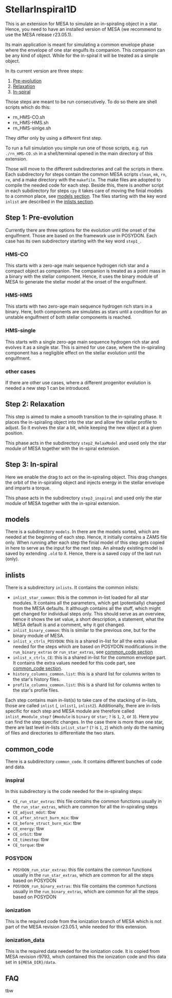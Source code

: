 # StellarInspiral1D

This is an extension for MESA to simulate an in-spiraling object in a star. Hence, you need to have an installed version of MESA (we recommend to use the MESA release r23.05.1).

Its main application is meant for simulating a common envelope phase where the envelope of one star engulfs its companion. This companion can be any kind of object. While for the in-spiral it will be treated as a simple object.

In its current version are three steps:

1. [Pre-evolution](#step-1:-pre-evolution)
2. [Relaxation](#step-2:-relaxation)
3. [In-spiral](#step-3:-in-spiral)

Those steps are meant to be run consecutively. To do so there are shell scripts which do this:

* rn_HMS-CO.sh
* rn_HMS-HMS.sh
* rn_HMS-sinlge.sh

They differ only by using a different first step.

To run a full simulation you simple run one of those scripts, e.g. run `./rn_HMS-CO.sh` in a shell/terminal opened in the main directory of this extension.

Those will move to the different subdirectories and call the scripts in there. Each subdirectory for steps contain the common MESA scripts `clean`, `mk`, `rn`, `re`, and a make directory with the `makefile`. The make files are adopted to  compile the needed code for each step. Beside this, there is another script in each subdirectory for steps `cpy` it takes care of moving the finial models to a common place, see [models section](#models). The files starting with the key word `inlist` are described in the [inlists section](#inlists).

## Step 1: Pre-evolution

Currently there are three options for the evolution until the onset of the engulfment. Those are based on the framework use in POSYDON. Each case has its own subdirectory starting with the key word `step1_`.

### HMS-CO

This starts with a zero-age main sequence hydrogen rich star and a compact object as companion. The companion is treated as a point mass in a binary with the stellar component. Hence, it uses the binary module of MESA to generate the stellar model at the onset of the engulfment.

### HMS-HMS

This starts with two zero-age main sequence hydrogen rich stars in a binary. Here, both components are simulates as stars until a condition for an unstable engulfment of both stellar components is reached.

### HMS-single

This starts with a single zero-age main sequence hydrogen rich star and evolves it as a single star. This is aimed for use case, where the in-spiraling component has a negligible effect on the stellar evolution until the engulfment.

### other cases

If there are other use cases, where a different progenitor evolution is needed a new step 1 can be introduced.

## Step 2: Relaxation

This step is aimed to make a smooth transition to the in-spiraling phase. It places the in-spiraling object into the star and allow the stellar profile to adjust. So it evolves the star a bit, while keeping the new object at a given position.

This phase acts in the subdirectory `step2_RelaxModel` and used only the star module of MESA together with the in-spiral extension.

## Step 3: In-spiral

Here we enable the drag to act on the in-spiraling object. This drag changes the orbit of the in-spiraling object and injects energy in the stellar envelope and imparts a torque.

This phase acts in the subdirectory `step3_inspiral` and used only the star module of MESA together with the in-spiral extension.

## models

There is a subdirectory `models`. In there are the models sorted, which are needed at the beginning of each step. Hence, it initially contains a ZAMS file only. When running after each step the finial model of this step gets copied in here to serve as the input for the next step. An already existing model is saved by extending `.old` to it. Hence, there is a saved copy of the last run (only).

## inlists

There is a subdirectory `inlists`. It contains the common inlists:

* `inlist_star_common`: this is the common in-list loaded for all star modules. It contains all the parameters, which get (potentially) changed from the MESA defaults. It although contains all the stuff, which might get changed for individual steps only. This should serve as an overview, hence it shows the set value, a short description, a statement, what the MESA default is and a comment, why it got changed.
* `inlist_binary_common`: this is similar to the previous one, but for the binary module of MESA.
* `inlist_x_ctrls_POSYDON`: this is a shared in-list for all the extra value needed for the steps which are based on POSYDON modifications in the `run_binary_extras` or `run_star_extras`, see [common_code section](#POSYDON)
* `inlist_x_ctrls_CE`: this is a shared in-list for the common envelope part. It contains the extra values needed for this code part, see [common_code section](#inspiral).
* `history_columns_common.list`: this is a shard list for columns writen to the star's history files.
* `profile_columns_common.list`: this is a shard list for columns writen to the star's profile files.

Each step contains main in-list(s) to take care of the stacking of in-lists, those are called `inlist` (, `inlist1`, `inlist2`). Additionally, there are in-lists specific for each step and MESA module are therefore called `inlist_#module_step?` (`#module` is `binary` or `star`; `?` is `1`, `2`, or `3`). Here you can find the step specific changes. In the case there is more than one star, there are last level in-lists `inlist_star?` (`?` is `1`, `2`) which only do the naming of files and directories to differentiate the two stars.

## common_code

There is a subdirectory `common_code`. It contains different bunches of code and data.

### inspiral

In this subdirectory is the code needed for the in-spiraling steps:

* `CE_run_star_extras`: this file contains the common functions usually in the `run_star_extras`, which are common for all the in-spiraling steps
* `CE_adjust_mdot`: tbw
* `CE_after_struct_burn_mix`: tbw
* `CE_before_struct_burn_mix`: tbw
* `CE_energy`: tbw
* `CE_orbit`: tbw
* `CE_timestep`: tbw
* `CE_torque`: tbw

### POSYDON

* `POSYDON_run_star_extras`: this file contains the common functions usually in the `run_star_extras`, which are common for all the steps based on POSYDON
* `POSYDON_run_binary_extras`: this file contains the common functions usually in the `run_binary_extras`, which are common for all the steps based on POSYDON

### ionization

This is the required code from the ionization branch of MESA which is not part of the MESA revision r23.05.1, while needed for this extension.

### ionization_data

This is the required data needed for the ionization code. It is copied from MESA revision r9793, which contained this the ionization code and this data set in `${MESA_DIR}/data`.

## FAQ

tbw

